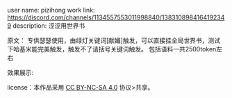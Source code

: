 user name: pizihong 
work link: https://discord.com/channels/1134557553011998840/1383108984164192349
description: 涩涩用世界书

原文：
专供瑟瑟使用，由绿灯关键词[献媚]触发，可以直接挂全局世界书，测试下哈基米能完美触发，触发不了请括号关键词触发。
包括语料一共2500token左右

效果展示:


 license：本作品采用 [CC BY-NC-SA 4.0](https://creativecommons.org/licenses/by-nc-sa/4.0/) 协议>共享。
